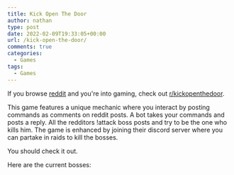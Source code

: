 ```yaml
---
title: Kick Open The Door
author: nathan
type: post
date: 2022-02-09T19:33:05+00:00
url: /kick-open-the-door/
comments: true
categories:
  - Games
tags:
  - Games
---
```

If you browse [reddit][1] and you're into gaming, check out [r/kickopenthedoor][2].

<!--more-->

This game features a unique mechanic where you interact by posting commands as comments on reddit posts. A bot takes your commands and posts a reply. All the redditors !attack boss posts and try to be the one who kills him. The game is enhanced by joining their discord server where you can partake in raids to kill the bosses.

You should check it out.

Here are the current bosses:
<span id="last-update"></span>
<div id="boss-list"></div>

 [1]: https://www.reddit.com
 [2]: https://www.reddit.com/r/kickopenthedoor

<style>
    div#boss-list {
        display: flex;
        flex-direction: row;
        width: 100%;
        flex-wrap: wrap;
    }
    .boss-info {
        background: #fff;
        border-radius: 2px;
        display: inline-block;
        min-height: 150px;
        margin: 1rem;
        position: relative;
        width: 300px;
        box-shadow: 0 19px 38px rgb(0 0 0 / 30%), 0 15px 12px rgb(0 0 0 / 22%);
        flex: none;
    }
    .boss-attributes {
        display: flex;
    }
    .boss-attributes span {
        display: block;
        width: 100%;
        padding: 5px;
        margin: 3px;
        border-radius: 5px;
        color: black;
    }
    .boss-attributes span.weak {
        background: #9c9;
    }
    .boss-attributes span.neutral {
        background: #dddcdc;
    }
    .boss-attributes span.resist {
        background: #d98b8b;
    }
    .boss-info .header {
        background: #6091de;
        padding: 8px;
    }
    .boss-info .header a {
        color: white;
    }
    .boss-content {
        padding: 8px 16px 16px 16px;
    }
    .boss-content .hp {
        padding: 5px;
        margin: 5px;
        text-align: center;
    }
</style>

<script>
    window.addEventListener('DOMContentLoaded', () => $.getJSON('https://firebasestorage.googleapis.com/v0/b/thewizardsmanse-8e843.appspot.com/o/kotd.json?alt=media', data => {
        const bossList = $('#boss-list');
        const lastUpdate = $('#last-update');
        data.forEach(boss => {
            const bossInfo = $('<div class="boss-info"></div>');
            bossInfo.append(`<div class="header"><a href="https://www.reddit.com${boss.permalink}">${boss.title}</a></div>`);
            const bossContent = $(`<div class="boss-content"><a href="https://www.reddit.com${boss.permalink}"><img src="${boss.thumbnail}"></img></a></div>`);
            const totalHP = boss.title.match(/\[Health:([0-9]+)\]/)[1];
            const remainingHP = boss.link_flair_text.match(/\[Health: ([0-9]+)\]/)[1];
            bossContent.append(`<div class="hp">${remainingHP} / ${totalHP}</div>`)
            const bossAttributes = $('<div class="boss-attributes"></div>');
            const weak = $(`<span class="weak">${boss.weak.join(', ')}</span>`);
            bossAttributes.append(weak);
            const neutral = $(`<span class="neutral">${boss.neutral.join(', ')}</span>`);
            bossAttributes.append(neutral);
            const resist = $(`<span class="resist">${boss.resist.join(', ')}</span>`);
            bossAttributes.append(resist);
            bossContent.append(bossAttributes);
            bossInfo.append(bossContent)
            bossList.append(bossInfo);
            lastUpdate.text(new Date(boss.generated));
        });
    }));
</script>